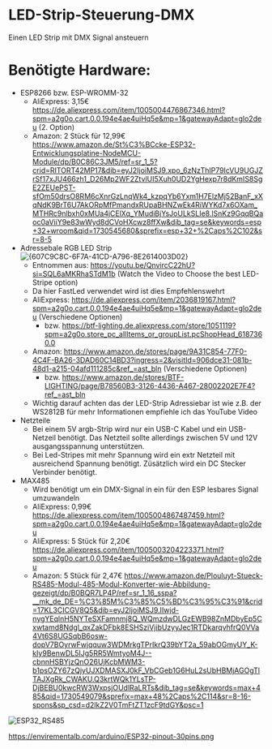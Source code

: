 # LED-Strip-Steuerung-DMX
Einen LED Strip mit DMX Signal ansteuern

# Benötigte Hardware:
- ESP8266 bzw. ESP-WROMM-32
  - AliExpress: 3,15€ https://de.aliexpress.com/item/1005004476867346.html?spm=a2g0o.cart.0.0.194e4ae4uiHq5e&mp=1&gatewayAdapt=glo2deu (2. Option)
  - Amazon: 2 Stück für 12,99€ https://www.amazon.de/St%C3%BCcke-ESP32-Entwicklungsplatine-NodeMCU-Module/dp/B0C86C3JM5/ref=sr_1_5?crid=RITORT42MP17&dib=eyJ2IjoiMSJ9.xpo_6zNzThIP79lcVU9UGJZrSf17xJU466zh1_D26Mp2WF2ZtvlUI5Xuh0UD2YgHexp7r8dKmIS8SgE2ZEUePST-sfOm50drsO8RM6cXnrGzLnqWk4_kzpqYb6Yxm1H7ElzMj52BanF_xXqNdK9BrT6U7AkORpMfPmandxRUpaBHNZwEk4RiWYKd7x6OXam_MTHRc9nlbxh0xMUa4jCElXq_YMudiBjYsJoULkSLIe8.lSnKz9GqqBQaoc0aViiY9e83wWyd8dCVoHXcwz8ffXw&dib_tag=se&keywords=esp+32+wroom&qid=1730545680&sprefix=esp+32+%2Caps%2C102&sr=8-5
- Adressebale RGB LED Strip
  ![{607C9C8C-6F7A-41CD-A796-8E2614003D02}](https://github.com/user-attachments/assets/59b0692c-857f-4c49-afde-f85ea528fe26)
  - Entnommen aus: https://youtu.be/QnvircC22hU?si=SQL6aMKRhaSTdM1b (Watch the Video to Choose the best LED-Stripe option)
  - Da hier FastLed verwendet wird ist dies Empfehlenswehrt
  - AliExpress: https://de.aliexpress.com/item/2036819167.html?spm=a2g0o.cart.0.0.194e4ae4uiHq5e&mp=1&gatewayAdapt=glo2deu (Verschiedene Optionen)
    - bzw. https://btf-lighting.de.aliexpress.com/store/1051119?spm=a2g0o.store_pc_allItems_or_groupList.pcShopHead_6187360.0
  - Amazon: https://www.amazon.de/stores/page/9A31C854-77F0-4C4F-BA26-3DAD60C14BD3?ingress=2&visitId=906dce31-081b-48d1-a215-04afd111285c&ref_=ast_bln (Verschiedene Optionen)
    - bzw. https://www.amazon.de/stores/BTF-LIGHTING/page/B78560B3-3126-4436-A467-28002202E7F4?ref_=ast_bln
  - Wichtig darauf achten das der LED-Strip Adressiebar ist wie z.B. der WS2812B für mehr Informationen empfiehle ich das YouTube Video
- Netzteile
  - Bei einem 5V argb-Strip wird nur ein USB-C Kabel und ein USB-Netzeil benötigt. Das Netzteil sollte allerdings zwischen 5V und 12V ausgangsspannung unterstützen.
  - Bei Led-Stripes mit mehr Spannung wird ein extr Netzteil mit ausreichend Spannung benötigt. Züsätzlich wird ein DC Stecker Verbinder benötigt.
- MAX485
  - Wird benötigt um ein DMX-Signal in ein für den ESP lesbares Signal umzuwandeln
  - AliExpress: 0,99€ https://de.aliexpress.com/item/1005004867487459.html?spm=a2g0o.cart.0.0.194e4ae4uiHq5e&mp=1&gatewayAdapt=glo2deu
  - AliExpress: 5 Stück für 2,20€ https://de.aliexpress.com/item/1005003204223371.html?spm=a2g0o.cart.0.0.194e4ae4uiHq5e&mp=1&gatewayAdapt=glo2deu
  - Amazon: 5 Stück für 2,47€ https://www.amazon.de/Plouluyt-Stueck-RS485-Modul-485-Modul-Konverter-wie-Abbildung-gezeigt/dp/B0BQR7LP4P/ref=sr_1_16_sspa?__mk_de_DE=%C3%85M%C3%85%C5%BD%C3%95%C3%91&crid=17KL3CICGV8Q5&dib=eyJ2IjoiMSJ9.IIwjd-nygYEqlnH5NYTeSXFamnmj8Q_WQmzdwDLGzEWB98ZnMDbyEp5Cxwtamd8Ndgl_qxZakDFbk8ESHSziVjibUzyyJec1RTDkarqvhfrQ0VVa4Vt6S8UGSqbB6osw-dopV7BOyrwFwjqquw3WDMrkgTPrIkrQ39bYT2a_59abOGmyUY_K-kIy9BenwDL5IJg5RR5WmtyoM4J--cbnnHSBYjzQnO26UjKcbMWM3-b1psOZY67zQjyUJXDMASXJ0kF_VbCGeb1G6HuL2sUbHBMjAGOgTlTAJXgRk_CWAKU.Q3krtWQk1YLsTP-DjBEBU0kwcRW3WxpsjOUdlRaLRTs&dib_tag=se&keywords=max+485&qid=1730549079&sprefix=max+48%2Caps%2C114&sr=8-16-spons&sp_csd=d2lkZ2V0TmFtZT1zcF9tdGY&psc=1




![ESP32_RS485](https://github.com/user-attachments/assets/7e27935b-9396-4909-83fd-b499cc98d507)


https://envirementalb.com/arduino/ESP32-pinout-30pins.png
